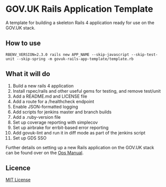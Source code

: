 # GOV.UK Rails Application Template

A template for building a skeleton Rails 4 application ready for use on the
GOV.UK stack.

## How to use

```shell
RBENV_VERSION=2.3.0 rails new APP_NAME --skip-javascript --skip-test-unit --skip-spring -m govuk-rails-app-template/template.rb
```

## What it will do

1. Build a new rails 4 application
2. Install rspec/rails and other useful gems for testing, and remove test/unit
3. Add a README.md and LICENSE file
4. Add a route for a /healthcheck endpoint
5. Enable JSON-formatted logging
6. Add scripts for jenkins master and branch builds
7. Add a .ruby-version file
8. Set up coverage reporting with simplecov
9. Set up airbrake for errbit-based error reporting
10. Add govuk-lint and run it in diff mode as part of the jenkins script
11. Set up GDS SSO

Further details on setting up a new Rails application on the GOV.UK stack can be
found over on the [Ops Manual](https://github.gds/pages/gds/opsmanual/infrastructure/howto/setting-up-new-rails-app.html).

## Licence

[MIT License](LICENSE)
